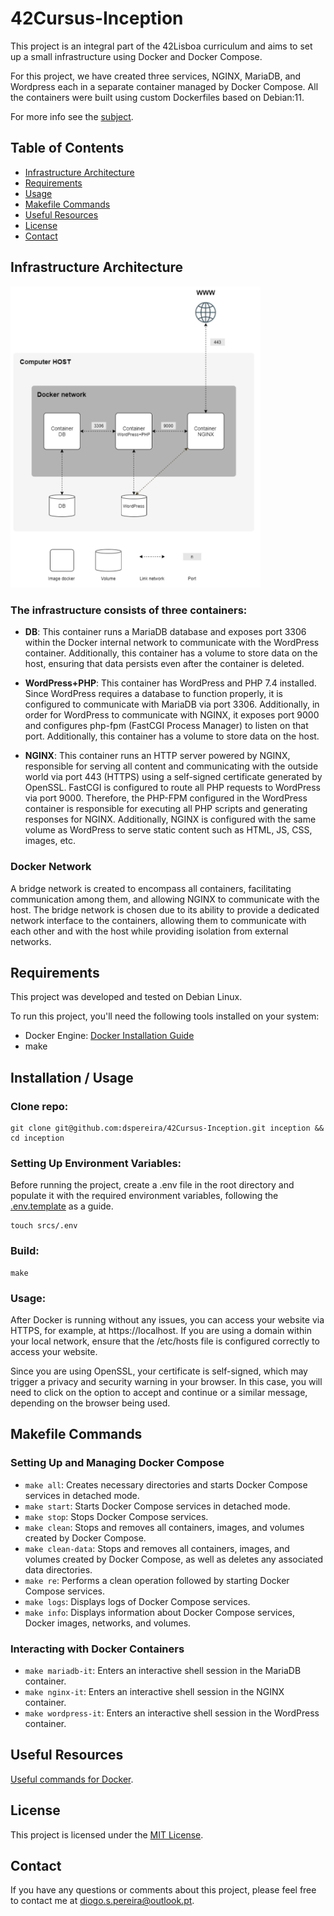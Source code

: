 # 42Cursus-Inception

This project is an integral part of the 42Lisboa curriculum and aims to set up a small infrastructure using Docker and Docker Compose.

For this project, we have created three services, NGINX, MariaDB, and Wordpress each in a separate container managed by Docker Compose. All the containers were built using custom Dockerfiles based on Debian:11.

For more info see the [subject](https://github.com/dspereira/42Cursus-Inception/blob/main/docs/inception_subject.pdf).

## Table of Contents
- [Infrastructure Architecture](#infrastructure-architecture)
- [Requirements](#requirements)
- [Usage](#usage)
- [Makefile Commands](#makefile-commands)
- [Useful Resources](#useful-resources)
- [License](#license)
- [Contact](#contact)

## Infrastructure Architecture

<img src="https://github.com/dspereira/42Cursus-Inception/blob/main/docs/infrastructure-architecture.png" alt="example" width="400"/>

### The infrastructure consists of three containers:

- **DB**: This container runs a MariaDB database and exposes port 3306 within the Docker internal network to communicate with the WordPress container. Additionally, this container has a volume to store data on the host, ensuring that data persists even after the container is deleted.

- **WordPress+PHP**: This container has WordPress and PHP 7.4 installed. Since WordPress requires a database to function properly, it is configured to communicate with MariaDB via port 3306. Additionally, in order for WordPress to communicate with NGINX, it exposes port 9000 and configures php-fpm (FastCGI Process Manager) to listen on that port. Additionally, this container has a volume to store data on the host.

- **NGINX**: This container runs an HTTP server powered by NGINX, responsible for serving all content and communicating with the outside world via port 443 (HTTPS) using a self-signed certificate generated by OpenSSL. FastCGI is configured to route all PHP requests to WordPress via port 9000. Therefore, the PHP-FPM configured in the WordPress container is responsible for executing all PHP scripts and generating responses for NGINX. Additionally, NGINX is configured with the same volume as WordPress to serve static content such as HTML, JS, CSS, images, etc. 

### Docker Network
A bridge network is created to encompass all containers, facilitating communication among them, and allowing NGINX to communicate with the host. The bridge network is chosen due to its ability to provide a dedicated network interface to the containers, allowing them to communicate with each other and with the host while providing isolation from external networks.

## Requirements

This project was developed and tested on Debian Linux.

To run this project, you'll need the following tools installed on your system:

- Docker Engine: [Docker Installation Guide](https://docs.docker.com/engine/install/)
- make

## Installation / Usage

### Clone repo:
```shell
git clone git@github.com:dspereira/42Cursus-Inception.git inception && cd inception
```

### Setting Up Environment Variables:
Before running the project, create a .env file in the root directory and populate it with the required environment variables, following the [.env.template](https://github.com/dspereira/42Cursus-Inception/blob/main/srcs/.env.template) as a guide.
```shell
touch srcs/.env
```

### Build:

```shell
make
```

### Usage:
After Docker is running without any issues, you can access your website via HTTPS, for example, at https://localhost. If you are using a domain within your local network, ensure that the /etc/hosts file is configured correctly to access your website.

Since you are using OpenSSL, your certificate is self-signed, which may trigger a privacy and security warning in your browser. In this case, you will need to click on the option to accept and continue or a similar message, depending on the browser being used.

## Makefile Commands

### Setting Up and Managing Docker Compose

- `make all`: Creates necessary directories and starts Docker Compose services in detached mode.
- `make start`: Starts Docker Compose services in detached mode.
- `make stop`: Stops Docker Compose services.
- `make clean`: Stops and removes all containers, images, and volumes created by Docker Compose.
- `make clean-data`: Stops and removes all containers, images, and volumes created by Docker Compose, as well as deletes any associated data directories.
- `make re`: Performs a clean operation followed by starting Docker Compose services.
- `make logs`: Displays logs of Docker Compose services.
- `make info`: Displays information about Docker Compose services, Docker images, networks, and volumes.

### Interacting with Docker Containers

- `make mariadb-it`: Enters an interactive shell session in the MariaDB container.
- `make nginx-it`: Enters an interactive shell session in the NGINX container.
- `make wordpress-it`: Enters an interactive shell session in the WordPress container.


## Useful Resources
[Useful commands for Docker](https://github.com/dspereira/42Cursus-Inception/blob/main/docs/useful-commands.md).


## License
This project is licensed under the [MIT License](https://github.com/dspereira/42Cursus-Inception/blob/main/LICENSE).

## Contact
If you have any questions or comments about this project, please feel free to contact me at diogo.s.pereira@outlook.pt.
